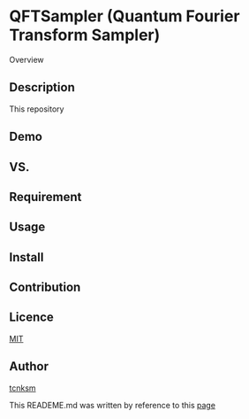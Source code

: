 QFTSampler (Quantum Fourier Transform Sampler)
====

Overview

## Description
This repository

## Demo

## VS.

## Requirement

## Usage

## Install

## Contribution

## Licence

[MIT](https://github.com/tcnksm/tool/blob/master/LICENCE)

## Author

[tcnksm](https://github.com/tcnksm)

This READEME.md was written by reference to this [page](https://deeeet.com/writing/2014/07/31/readme/)
